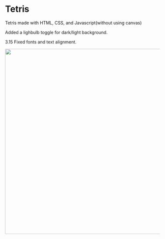 # Tetris
Tetris made with HTML, CSS, and Javascript(without using canvas)

Added a lighbulb toggle for dark/light background.

3.15 Fixed fonts and text alignment.

<p align=center>
<img src='https://media.giphy.com/media/ZxHP4HMxDKNnowEqy5/giphy.gif' width=600px>
</p>

